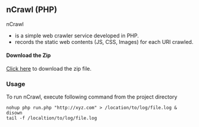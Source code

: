 ## nCrawl (PHP)

nCrawl

- is a simple web crawler service developed in PHP.
- records the static web contents (JS, CSS, Images) for each URI crawled.

#### Download the Zip

[Click here](https://github.com/lubanasachin/nCrawl/archive/master.zip)
to download the zip file.

### Usage

To run nCrawl, execute following command from the project directory

```shell
nohup php run.php "http://xyz.com" > /location/to/log/file.log &
disown
tail -f /localtion/to/log/file.log
```